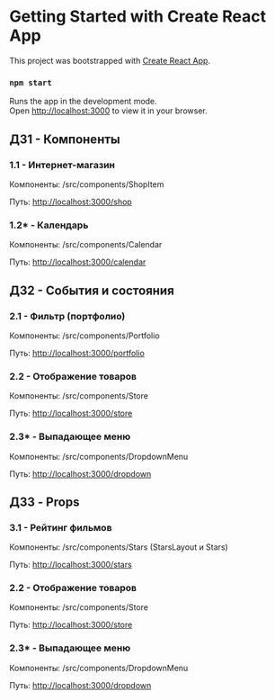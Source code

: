 # Getting Started with Create React App

This project was bootstrapped with [Create React App](https://github.com/facebook/create-react-app).

### `npm start`

Runs the app in the development mode.\
Open [http://localhost:3000](http://localhost:3000) to view it in your browser.


## ДЗ1 - Компоненты

### 1.1 - Интернет-магазин
Компоненты:
/src/components/ShopItem

Путь:
[http://localhost:3000/shop](http://localhost:3000/shop)

### 1.2* - Календарь
Компоненты:
/src/components/Calendar

Путь:
[http://localhost:3000/calendar](http://localhost:3000/calendar)


## ДЗ2 - События и состояния

### 2.1 - Фильтр (портфолио)
Компоненты:
/src/components/Portfolio

Путь:
[http://localhost:3000/portfolio](http://localhost:3000/portfolio)

### 2.2 - Отображение товаров
Компоненты:
/src/components/Store

Путь:
[http://localhost:3000/store](http://localhost:3000/store)

### 2.3* - Выпадающее меню
Компоненты:
/src/components/DropdownMenu

Путь:
[http://localhost:3000/dropdown](http://localhost:3000/dropdown)


## ДЗ3 - Props

### 3.1 - Рейтинг фильмов
Компоненты:
/src/components/Stars (StarsLayout и Stars)

Путь:
[http://localhost:3000/stars](http://localhost:3000/stars)

### 2.2 - Отображение товаров
Компоненты:
/src/components/Store

Путь:
[http://localhost:3000/store](http://localhost:3000/store)

### 2.3* - Выпадающее меню
Компоненты:
/src/components/DropdownMenu

Путь:
[http://localhost:3000/dropdown](http://localhost:3000/dropdown)

